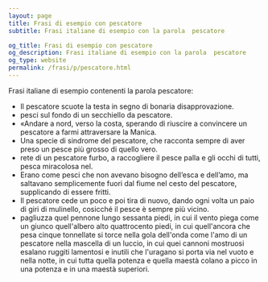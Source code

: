 ```yaml
---
layout: page
title: Frasi di esempio con pescatore 
subtitle: Frasi italiane di esempio con la parola  pescatore

og_title: Frasi di esempio con pescatore 
og_description: Frasi italiane di esempio con la parola  pescatore
og_type: website
permalink: /frasi/p/pescatore.html
---
```


Frasi italiane di esempio contenenti la parola pescatore:


- Il pescatore scuote la testa in segno di bonaria disapprovazione.
- pesci sul fondo di un secchiello da pescatore.
- «Andare a nord, verso la costa, sperando di riuscire a convincere un pescatore a farmi attraversare la Manica.
- Una specie di sindrome del pescatore, che racconta sempre di aver preso un pesce più grosso di quello vero.
- rete di un pescatore furbo, a raccogliere il pesce palla e gli occhi di tutti, pesca miracolosa nel.
- Erano come pesci che non avevano bisogno dell’esca e dell’amo, ma saltavano semplicemente fuori dal fiume nel cesto del pescatore, supplicando di essere fritti.
- Il pescatore cede un poco e poi tira di nuovo, dando ogni volta un paio di giri di mulinello, cosicché il pesce è sempre più vicino.
- pagliuzza quel pennone lungo sessanta piedi, in cui il vento piega come un giunco quell'albero alto quattrocento piedi, in cui quell'ancora che pesa cinque tonnellate si torce nella gola dell'onda come l'amo di un pescatore nella mascella di un luccio, in cui quei cannoni mostruosi esalano ruggiti lamentosi e inutili che l'uragano si porta via nel vuoto e nella notte, in cui tutta quella potenza e quella maestà colano a picco in una potenza e in una maestà superiori.
